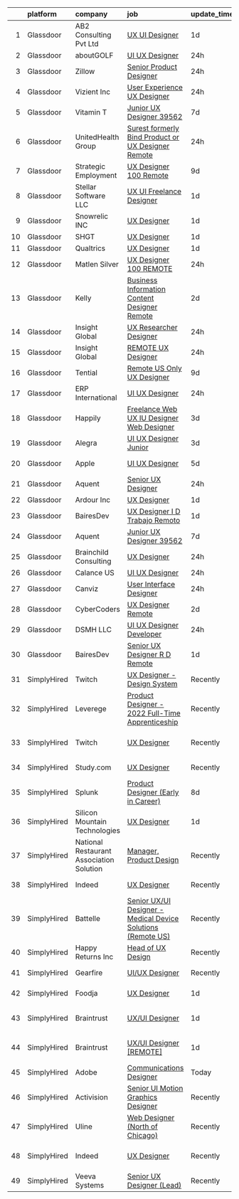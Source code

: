

|    | platform    | company                                  | job                                                                                                                                                                                                                                                                                                                                                                                                                                                                                                                                                                                                                                                                                                                                                                                                                                                                                                                                                                                                                                                                                                                                                                                                                                                                                                                                                                                                                                                                                                                                                                                                  | update_time   | location                   |
|---:|:------------|:-----------------------------------------|:-----------------------------------------------------------------------------------------------------------------------------------------------------------------------------------------------------------------------------------------------------------------------------------------------------------------------------------------------------------------------------------------------------------------------------------------------------------------------------------------------------------------------------------------------------------------------------------------------------------------------------------------------------------------------------------------------------------------------------------------------------------------------------------------------------------------------------------------------------------------------------------------------------------------------------------------------------------------------------------------------------------------------------------------------------------------------------------------------------------------------------------------------------------------------------------------------------------------------------------------------------------------------------------------------------------------------------------------------------------------------------------------------------------------------------------------------------------------------------------------------------------------------------------------------------------------------------------------------------|:--------------|:---------------------------|
|  1 | Glassdoor   | AB2 Consulting Pvt Ltd                   | [UX UI Designer](https://www.glassdoor.com/partner/jobListing.htm?pos=126&ao=1136043&s=58&guid=0000018369331921ba2219e774bd288e&src=GD_JOB_AD&t=SR&vt=w&ea=1&cs=1_80ca52fc&cb=1663917300397&jobListingId=1008153458399&jrtk=3-0-1gdkj66ajj47r801-1gdkj66b4jcbm800-12eb7601e2edcdb0-)                                                                                                                                                                                                                                                                                                                                                                                                                                                                                                                                                                                                                                                                                                                                                                                                                                                                                                                                                                                                                                                                                                                                                                                                                                                                                                                 | 1d            | Remote                     |
|  2 | Glassdoor   | aboutGOLF                                | [UI   UX Designer](https://www.glassdoor.com/partner/jobListing.htm?pos=125&ao=1136043&s=58&guid=0000018369331921ba2219e774bd288e&src=GD_JOB_AD&t=SR&vt=w&cs=1_4469d1d7&cb=1663917300397&jobListingId=1008156749033&jrtk=3-0-1gdkj66ajj47r801-1gdkj66b4jcbm800-d0595045b7bceff7-)                                                                                                                                                                                                                                                                                                                                                                                                                                                                                                                                                                                                                                                                                                                                                                                                                                                                                                                                                                                                                                                                                                                                                                                                                                                                                                                    | 24h           | Remote                     |
|  3 | Glassdoor   | Zillow                                   | [Senior Product Designer](https://www.glassdoor.com/partner/jobListing.htm?pos=103&ao=1110586&s=58&guid=0000018369331921ba2219e774bd288e&src=GD_JOB_AD&t=SR&vt=w&cs=1_0bf41880&cb=1663917300394&jobListingId=1008156227023&cpc=CBEBA1A9D941894A&jrtk=3-0-1gdkj66ajj47r801-1gdkj66b4jcbm800-c94d67072967c9b4--6NYlbfkN0ANMurRYyPEXg08u6OamUd1Mvhk-zhFSGYIZgoJR86UvQ_x0FKK8TrZZD49G3rLjS-tjOd6xKKLyKS9NoeJex5njCyytidwz41-dQD_Vp22TAwtgMLTaIC4vgipjVMZ092ad3gCK2TTFYwdN9Ed0VUYXSKhXNMtyS3Iu1fi54C-du-x7DLUDrErymfX_5KJYtKgO9DQBVe6StUA8d5dP9wQf_9pJJjFUOg2rgsW2UTh6kSPWMh1S_9UiS1mHTJNTt2oTRXvBADbAKpEY_QQ7tBd4hrQStHgMKH76EVFiLC8i7r4IBjeMXo-ulsZ874D5kP2nA86hby5ngut7wk2itHC2f_YeWW8S7BrKJpuC0cusoEkijZlROPyZKxL8d7shpbfU8DqN3kflcLCAMj0o3ACMM7phK9p0y7Xd9EOV19sNm13HIYxVzs6IOIXZvtOB7a8nqMwaERiogHQUgb4iLPfTHbfExO6-frMTbPfwsNhE1xRy5iZ23SoZn09MJrIKaXKFwcHejWnxfzJ8kVIHz_8Lx4h2aq1UaxWzwDfI6kkQKq0vUSOaDu-HkNRcAJgnti36cI8Z5NRv1fvAbbMJlwPK5J9km4Hmy-IjWhJxRxPr8JC8PJH-nKqqWQ2f4TrYQaho2NU22AFAEuDoMx5zt0YB-_ENzxA8ow6IA-RDCAp6DL5LJxSHm1PFxhVoEPJ2UqQNMWgKBIwGUrDR18b7x7W0GIm1P44YLfJfz03PW-CzCyp2vlATTFRfgluFTZB1usk7gMqL7X8s8m4tHKIfAjSpcIosqpMC66cHVrPjXHu7040F7m_vv43alhHsFYnM3Qi0hsav7HfNY-VE8BWtAFemAWvK_Q0qqIM5fvwo-fz3xlHBtQnyAHkzvCqXDtA7fa2dLOIjhSrGVweTrhdI_E4)                                                                                                                                                                                                                                                                                                                        | 24h           | Remote                     |
|  4 | Glassdoor   | Vizient  Inc                             | [User Experience  UX  Designer](https://www.glassdoor.com/partner/jobListing.htm?pos=102&ao=1110586&s=58&guid=0000018369331921ba2219e774bd288e&src=GD_JOB_AD&t=SR&vt=w&cs=1_7f25409e&cb=1663917300393&jobListingId=1008156939279&cpc=C4A69CCDBB3B9599&jrtk=3-0-1gdkj66ajj47r801-1gdkj66b4jcbm800-b34cb009545494dd--6NYlbfkN0CE6h5qDhqqZU9zXYA9EIA8zO15Weobg6hxnf6fsUw41eo-9y09i_r0x60y2QKaRkVuhP9eUlfNP15dA8sti_nAL26YN3UHPzHnnG94dhCYk308VOx11HMKzh0ZK7NTVKGa8ohlgUdg_KEZnQK1PZiyZ7K3cq_QP5ZmgqwBiq_ajPqFOyz7G5SVqogt-VWSA1XTYXvRI7CqbSaZ-OMRmvi1-3VJdx70yzVEBILkZ71gP1KHoMA5EMYeckbe6iSafv-9S7kc9kVQ_wPuK6To6hMyyMcHgIStyexsXytM-oRmdWfiD-LfPPvH0rKj5P43cCqr692fpmjq0Kr5Rja1eYXplSl9-C9IMpBUH7bUA46Av7X_emYxnbT56S0kaDxpQAjmP8tVEAiYFvv071dYZ5YON-g7VWIDzYowqL4XqCAHjk8u3ABUgkST9bmDlBYxPBAVUQ3aRf5Kk3FAsYB3H3n8aJOK2BFLsPh9eLLlWj6j-clWEpSC6EeMMzM-sUQ8XzPThM1_tWlg8aP0vLsjB5CxyvVi3GuIX5PuOjXf5ih_wyirnRlRH9JC)                                                                                                                                                                                                                                                                                                                                                                                                                                                                                                                                                                                                                                                                                  | 24h           | Remote                     |
|  5 | Glassdoor   | Vitamin T                                | [Junior UX Designer   39562](https://www.glassdoor.com/partner/jobListing.htm?pos=120&ao=1110586&s=58&guid=0000018369331921ba2219e774bd288e&src=GD_JOB_AD&t=SR&vt=w&cs=1_a958a294&cb=1663917300396&jobListingId=1008143792957&cpc=F41FEAB56D215062&jrtk=3-0-1gdkj66ajj47r801-1gdkj66b4jcbm800-d40b49f18d499396--6NYlbfkN0DMrcEu7yrtATojKJA7cEzGQ3FdRGWLh0CZQInL4ECGI6k5tN82kdM0OKoro5eXmjqVcNjgB5epRYiURk8pU6ef5Cj0Vc6yfacMP8uR_qZ7WfPM-xoczbb-TGFDmK4GNG4OgJgk8QyDU28Ocn4pJKUo952bAkP-kkYll87KWmI9HnDmyAZdCRmW2t8RgT2A1Ol8BH8EJDgXl7nLOgfHvs-gih0TM_1Yvg-InBYF4BJR_CTyjf0WVRiBKHtrazDLvvmn_J3n-jLR7QWP4Iz5wQOwNo43xD12LwPXWBZXETUyqFDfYf9k8WdjQ3zBpIUjRTG4-x_cuv2QO8pki7aav0Pa5jbq97MGd5VVSe1fey-SD3lI-RJeS4g_f4BESxuYEGqlbMWk-vod201Y2eus40KurP79l4E4yLUNheaCYf2CbSRjekOjrVEDILYmduiWnoczjTKUIak_2cnQfIzLvBpRlGPQ9xeijWjlxLF_FY_KAQ%3D%3D)                                                                                                                                                                                                                                                                                                                                                                                                                                                                                                                                                                                                                                                                                                                                                         | 7d            | Remote                     |
|  6 | Glassdoor   | UnitedHealth Group                       | [Surest   formerly Bind   Product or UX Designer   Remote](https://www.glassdoor.com/partner/jobListing.htm?pos=108&ao=1110586&s=58&guid=0000018369331921ba2219e774bd288e&src=GD_JOB_AD&t=SR&vt=w&cs=1_21e33053&cb=1663917300395&jobListingId=1008155976851&cpc=1160948BCBA38B5B&jrtk=3-0-1gdkj66ajj47r801-1gdkj66b4jcbm800-7b3ca98997216d35--6NYlbfkN0C8O9VKdOj_1Zh75e9_CvYhSsWVxS1Pvi5WUWhsf4w7FOycHcR50Ta-CQORLM6vDVeyBiH0kahZThocPAyRWtVjlYJoef3zcpyEc8IGPfXNliQjCrYygTc_W_Zu06keY0YfzfIk-6TORmkSDp9Tejgwaqf8sn9fY5syjA6XMX5pFkTYj47ka-Ad6mjxnU9_eG8lUZWcJR1V1WcfP14bF0PMem9DX1a0eg0c6jLHjF0PWAmUXh43lnuo9o1xNQvvLnldM3EAEJxnNNzTihRp6_LB5dhMgGj4ykaIOhywOSNO9hKLGBoFFTLl6qZ8HXBQkuPia67IHac4x0aI5yeXywGI6YnBI1qFRreM24yNn4Wu3jYUKwF39PT2lQh0G8wcOEwPXrTLmmNH0Svm4dS5Q55J5Ijm1Msm7_jEzOu7rc-STDqg950BoewdV6ahT6AJSjw%3D)                                                                                                                                                                                                                                                                                                                                                                                                                                                                                                                                                                                                                                                                                                                                                                         | 24h           | New York, NY               |
|  7 | Glassdoor   | Strategic Employment                     | [UX Designer   100  Remote](https://www.glassdoor.com/partner/jobListing.htm?pos=110&ao=1110586&s=58&guid=0000018369331921ba2219e774bd288e&src=GD_JOB_AD&t=SR&vt=w&ea=1&cs=1_23718caf&cb=1663917300396&jobListingId=1008137766632&cpc=F4EED0218A761C36&jrtk=3-0-1gdkj66ajj47r801-1gdkj66b4jcbm800-d2518091f77dc495--6NYlbfkN0CLSf-jfoHigW1cBjtGRtm6_23EvXrANN9AHlQMkGJBi-HdtNOOcaQbCOUJzBwClh9UtAwD2k8FEfSwNqy_Upyq70Evp5tSKG0UP9ez9tZ_oUxr7we2plhRvRFHYgaqhJLAvqyFhIKWYZuM1uIY8rDtnTWSzLxSJgjgjHK6BNEhnuocKvqDADkSHusUbCcqlGQa79F0aWP7emj4MZAnwR_kVZ9h_EtA_GUdMQOLUMurYxVu5eKAfdTG4pX4g14Um7eeNw-A1i8z9zR9u0DgsA3So3vyRYGF4cYuo6HWdQRJLY5eMW-eZIBw0bSN2L-ruHv2IXl1z6LHaaBj4aKDOAgfWOdEt-XuRzlduMBSErrNC-vG2Q8VX0LuyvIc8D2zSg63RBcjJg1bMXwQd1XqsEnTBdg-8y1v4tjdUMPRpf9v-8gVoCm9ceWlCO1ToY1h-Ll8Xjkl6n7cRojCKCj04tn0Pnu-dM0LyAKADTURvXjy_ZKej8OwfZIXWCVJMzywojrquUklxWgm7LX5WqWX8x_1ul9JxXvNe2IF6FeZlHtCBQOj2dSBMXogMkvKVwd5PBkvOTzqzRt8RA%3D%3D)                                                                                                                                                                                                                                                                                                                                                                                                                                                                                                                                                                                                                                                     | 9d            | Remote                     |
|  8 | Glassdoor   | Stellar Software  LLC                    | [UX UI Freelance Designer](https://www.glassdoor.com/partner/jobListing.htm?pos=117&ao=1136043&s=58&guid=0000018369331921ba2219e774bd288e&src=GD_JOB_AD&t=SR&vt=w&ea=1&cs=1_8a8d0c77&cb=1663917300396&jobListingId=1008153816308&jrtk=3-0-1gdkj66ajj47r801-1gdkj66b4jcbm800-5c97b58db50d63fb-)                                                                                                                                                                                                                                                                                                                                                                                                                                                                                                                                                                                                                                                                                                                                                                                                                                                                                                                                                                                                                                                                                                                                                                                                                                                                                                       | 1d            | Remote                     |
|  9 | Glassdoor   | Snowrelic INC                            | [UX Designer](https://www.glassdoor.com/partner/jobListing.htm?pos=123&ao=1136043&s=58&guid=0000018369331921ba2219e774bd288e&src=GD_JOB_AD&t=SR&vt=w&ea=1&cs=1_3d5e9c24&cb=1663917300397&jobListingId=1008153883605&jrtk=3-0-1gdkj66ajj47r801-1gdkj66b4jcbm800-a899f73d1e1a3442-)                                                                                                                                                                                                                                                                                                                                                                                                                                                                                                                                                                                                                                                                                                                                                                                                                                                                                                                                                                                                                                                                                                                                                                                                                                                                                                                    | 1d            | Remote                     |
| 10 | Glassdoor   | SHGT                                     | [UX Designer](https://www.glassdoor.com/partner/jobListing.htm?pos=122&ao=1136043&s=58&guid=0000018369331921ba2219e774bd288e&src=GD_JOB_AD&t=SR&vt=w&ea=1&cs=1_d588c9c9&cb=1663917300397&jobListingId=1008154156079&jrtk=3-0-1gdkj66ajj47r801-1gdkj66b4jcbm800-64eeaa902dd1110a-)                                                                                                                                                                                                                                                                                                                                                                                                                                                                                                                                                                                                                                                                                                                                                                                                                                                                                                                                                                                                                                                                                                                                                                                                                                                                                                                    | 1d            | Remote                     |
| 11 | Glassdoor   | Qualtrics                                | [UX Designer](https://www.glassdoor.com/partner/jobListing.htm?pos=129&ao=1136043&s=58&guid=0000018369331921ba2219e774bd288e&src=GD_JOB_AD&t=SR&vt=w&cs=1_94422c71&cb=1663917300397&jobListingId=1008154638370&jrtk=3-0-1gdkj66ajj47r801-1gdkj66b4jcbm800-8cfed37a1446e5e1-)                                                                                                                                                                                                                                                                                                                                                                                                                                                                                                                                                                                                                                                                                                                                                                                                                                                                                                                                                                                                                                                                                                                                                                                                                                                                                                                         | 1d            | Provo, UT                  |
| 12 | Glassdoor   | Matlen Silver                            | [UX Designer  100  REMOTE ](https://www.glassdoor.com/partner/jobListing.htm?pos=116&ao=1110586&s=58&guid=0000018369331921ba2219e774bd288e&src=GD_JOB_AD&t=SR&vt=w&ea=1&cs=1_96bcc7ad&cb=1663917300396&jobListingId=1008157161249&cpc=F41FEAB56D215062&jrtk=3-0-1gdkj66ajj47r801-1gdkj66b4jcbm800-82b171dfe6f368c6--6NYlbfkN0ADTliTSg4K3aDxe8vkHVVj5ml6bx8ND6Ab8oliGx3AtQak9O875La2bFZ7Jqdg5u2Xh1ikT03pcuEnF82x6T6YONLZGGNBWEjZBe-U4gTeYdVOkSKX3Rcye77vhZPYTUD3Xkh8jdGRhkUY0WS_Es3xBahTFU0W9byx_1nEji0LDNu9TlDZt_278fWGOqg8zTxveVzm7qeVlJ0nKxzJ6UgqUIXD0QbCxySAyncN5y3FqAfVE3xId0XemeImgS66fsNaoW4eVSLTmfhhEzQLxjSDvEuz1wRriV_HvAT2WVzBkyKFYVR6l4r76t3L3R09sl8ZVHyXl3PT6bNslfueYq8TZwaKeZHJwj9nnPa5sdPhkyFbAKS3TAF7DELbejkN6ZzFR8RBpelwIBju1AmS6qSslGsZnrC4sowIqU7a8e7CgNgUkevqJ6m8ATeZFSBLZ8ijRTy1vry3IvL7j42prdzuOaR9sLo6dxz1nsQhjR_DMA%3D%3D)                                                                                                                                                                                                                                                                                                                                                                                                                                                                                                                                                                                                                                                                                                                                                     | 24h           | Raleigh, NC                |
| 13 | Glassdoor   | Kelly                                    | [Business Information Content Designer  Remote ](https://www.glassdoor.com/partner/jobListing.htm?pos=112&ao=1110586&s=58&guid=0000018369331921ba2219e774bd288e&src=GD_JOB_AD&t=SR&vt=w&cs=1_ab62c298&cb=1663917300396&jobListingId=1008150336638&cpc=3DB599BF2F4828F0&jrtk=3-0-1gdkj66ajj47r801-1gdkj66b4jcbm800-b40e31676a4fe46b--6NYlbfkN0D6qFSVCaa8tXn-rJ3OcXif2lPyFmwsE2iZBGE4YLg1gx__EZLpAlEsnLQxHxM66JlNM1WKENRwKqZHXzh5i2EOi61Qd0RqTVByVZkpxwStFfDzHe-A_WXvxn0SR0sUdRdqN6Kdc_k_1gylGWfzPI-UxGNCijDvZRRVI97Eslz8rcDR0UBydlPofCEM3HbRHVyrxSHvnYCftnCIEaYaznWC1Rby7Dsa0HEJoTGOJ7ITVVFB_nsqYPBpTK_PEG-bmb630DNwrSWIm4x2-NkUkRnYqgyt7NurwGS5jJkceYBEZ2szbA7s8Wcd0V3VrPTQo1wQLM40d5aC7RZ9RbQaamIQlNImCHVS_KeWBFlnvADnnJPIo_mHwFMw10Zp61yGqoWgALzV3T9Il3ZEIDIGs2dsGfROnSxv8LsZ-DYc2_3LQNtN0c7z8nIQI7KMx3vfgplobNdSNeIV92QxGWx8F3-Jp2_Sbb8Ia1_JMHfmURyiuPtQNXrWBgn1-oDgAElNFbuqesqs1Z8FsH2JM7STZaPs1isby0505msLyTgBuDC4NiNIePWiCWedVOu8qKHVNlssmdgDW9iHsL2QW_L_vgDzstcMNd8n9p53fHkV392Uvco-eSktfSpkqNZZ3Cy5fK3xCU8QTEF8HPqvKxer16Pv-QjCZQQvsyAGGjZi9cOF0OWoov9Ge32ZsreUkjBRxh4VY2K_OuUfG05EWEdTkxWVknygOc2fZrijuwHiceLM_d9KG28tzNqxVc7LhSCQ3ljUZXdN0V-6M4APKYndWs6ht0DtbRZVhWqJ3M2G4TijzsJ6s99RWYwvJ-eJ0mnnCLZnn49uFeDHZ9z1ZJJ683Y79gYS4yDJyhEB4oV913iTYVEPSf5TlxnfIhDbXTDFQJONMEGe8GDEn9KFRjAA3eusl8Ad6-7g5OIG_A1SbaTA-bFBt4xB-VShPtSSzKp0Tu-fGMS2xQ6-yIl0Y1ihm_N24TVshGEQJ-4QyRoTCBdzzswf9_Vmgui7Yg8gJR3qIvHSmG7xe_wZo_63aTZHiamdmMAbtdsvoJ1mBM0gthX1Ic-QqjpKGKcXoY7yCWVuPRqqwO9joPXr6EbSAnhpiJB-SbSnPz9aJyqblSHmJqkCzgyJf1pyJLC5oDkjnFjUZa_HS4Nlds1ccJwipYUIRTAoqWXSNqh16BRDYQ8WYIxcI0fG2t0cVtG-) | 2d            | Atlanta, GA                |
| 14 | Glassdoor   | Insight Global                           | [UX Researcher  Designer](https://www.glassdoor.com/partner/jobListing.htm?pos=115&ao=1110586&s=58&guid=0000018369331921ba2219e774bd288e&src=GD_JOB_AD&t=SR&vt=w&cs=1_ca070c59&cb=1663917300396&jobListingId=1008156080323&cpc=654405A9B1E0A9F5&jrtk=3-0-1gdkj66ajj47r801-1gdkj66b4jcbm800-a84c6e812f13e6c0--6NYlbfkN0BKkHZu3wF05EeDimN_p6sYpKCMArvwa95YdH7UpkaBCqc7l59ErwqckuY2mdxreX0Hjh9eRR4oBkXxGiCH13TvAEcZZjog2oNmRGcq_rAmJP-ySNlbauU-4joaecBaDy6pdMI0a8a_ra77lBsw3JaF8CrR6vuQJ7W8rMBwYBXcv_UYXSZoMpQeJ8Gd-rCxau3zQLBxn0_CXxYo4mA8ylLd9AIXUkOo2iNRZPkdNbz9bpQTAbY3AgkJRYccRmvcjSmAqQoSPP0vENRAi4at7tqBHhYEO4HrAd3C6_iLFj8mPLOSSe40WFPOpn_wGUnQWe2GQU8WoG7d3qeoLTxOsV60giG7_qR0o48cM5-gcSoYhL32ZqFVgtMTP7yAs4y-Z27rYiU0QESNer3NhPmrsGAu8IJdsWPJuEW5namP28GLHt5tHH-1lrt110jQ9PI1xO5VtbRxZYpNqiOHYD8_24pIXkyLFfF2UA4rcT5Ywa5QTofnByqEy_9K)                                                                                                                                                                                                                                                                                                                                                                                                                                                                                                                                                                                                                                                                                                                                                        | 24h           | Jacksonville, FL           |
| 15 | Glassdoor   | Insight Global                           | [REMOTE UX Designer](https://www.glassdoor.com/partner/jobListing.htm?pos=109&ao=1110586&s=58&guid=0000018369331921ba2219e774bd288e&src=GD_JOB_AD&t=SR&vt=w&cs=1_62eebdbf&cb=1663917300396&jobListingId=1008157144864&cpc=654405A9B1E0A9F5&jrtk=3-0-1gdkj66ajj47r801-1gdkj66b4jcbm800-e5080ac9411db9af--6NYlbfkN0BKkHZu3wF05EeDimN_p6sYpKCMArvwa95YdH7UpkaBCqc7l59Erwqcixt931O1fe94lGwq-t5OIjptgOL-R2GrKJUkOLF82iaCFw0yIa2IY1caAKxeq3KE21sOOrYipf8BEy0TofgjWOTilzimnE0jmZXuI_NzjUo_jE_n10ZqPNZa-vQRwqeeeNGIVRUflfljHNdxbClaNZa9Iw8LdVggK6cZ7_MuYzjJu7Fo-uED2VsEJssnc7T_NgFrNm29G-xHC_a6PQtOvXbjxz4dNu-a_pw60sS15V-rm_EPrTebk_uVqvHUWMQ0K72ADsWTFpqHFD-1hZYtkl_jbd-lj3JrESw-fUdGfLj9POHqSxA6fKZV7tvKuB_xuMuZ7rVuSUf9eMw1JWM-_oQ21JD6vJHKfWnO0UlP8pKzqtWho_JzHHO3yzm1h0_u9NRwZVla3rFYSAep4Sz23nTtAR7k8tIdySqrr4OYhktfxjyBB1uvaRXcpsOabqGM)                                                                                                                                                                                                                                                                                                                                                                                                                                                                                                                                                                                                                                                                                                                                                             | 24h           | Hartford, CT               |
| 16 | Glassdoor   | Tential                                  | [Remote  US Only  UX Designer](https://www.glassdoor.com/partner/jobListing.htm?pos=118&ao=1110586&s=58&guid=0000018369331921ba2219e774bd288e&src=GD_JOB_AD&t=SR&vt=w&ea=1&cs=1_269108fe&cb=1663917300397&jobListingId=1008136768681&cpc=AC285F3A3ECA6BB0&jrtk=3-0-1gdkj66ajj47r801-1gdkj66b4jcbm800-42e4b26472316ca5--6NYlbfkN0D_VUMocHtM7-M2l7xhQCiQST1RW5dQjS02UsWe7tYaNAZWZWTzZ6bpJTAOxr1kLZr3xpXayfLm4yei9LuY9o9VpOxD5-TI9ih1PFX9RuCyBgsaXBjuBaoEGRkvWtyx0p0KaxSUMjMhkeY4uIw0Ppbki8B2tEQ527hgWe6nWlGvq0HlKZmQ59BzWZzAStSGL-btrD0mFe1GTjVTvt8-qhsdbTNSRiV4gQHyyIh-k6Ig7u3skarbGSyeMebW4NRboVOjJzb0jN_XgcSv4bpFjeczDpUo4TIFc9xj7QF48FEqKqbRFyyGc97ZlhNdBaHVBAiAPEYEs5m5P5ubrWX46fK5QwIm6ng3qsSDafq3mM2pKh-NPADAThhlx1aVO-W0-EoAgmLy9UM4tDLZMU8C_FLFqcMn46Gpsgi6b5VHAc9tGcOVXUq9eNPoY26BBF2d6ZlU4R64dhlnXixkHlzboba4y5Vn1ppRqedoExqm3srnl8lshjMawjg049F63MLRVDalftTJPhe5jAcC6uW8Qb6b)                                                                                                                                                                                                                                                                                                                                                                                                                                                                                                                                                                                                                                                                                                              | 9d            | Remote                     |
| 17 | Glassdoor   | ERP International                        | [UI UX Designer](https://www.glassdoor.com/partner/jobListing.htm?pos=104&ao=1110586&s=58&guid=0000018369331921ba2219e774bd288e&src=GD_JOB_AD&t=SR&vt=w&cs=1_2b27caea&cb=1663917300394&jobListingId=1008156637390&cpc=C5F9C09AE97B3D2F&jrtk=3-0-1gdkj66ajj47r801-1gdkj66b4jcbm800-33dd7240dfeb75ab--6NYlbfkN0DG4ntHtB_rMsnfhgmnSvK2brktLme1L4SiDeJjQ-izrVOLqRJ5-yjE7k3D6lhaa8-SRSEQY9g-ZVyivXU1ZCQe2SjfcTkPkuD_4f56oCUOt1l29XPTuLztoiJ78jMQv1EFKryjDKwvUt5el-lGKKEA4mllF_82pZzRLxDFMWoeKdn4ceGExMc-m52vv5mzocW48mxQTl17l1s4gW0I7KRf0asNPaRuDUPujna8Mg6T-5FJXi2JbY54z2LJkfKQzcMgSYeIGB113Y7JhKciYFCSzr_iZ9O14fCMx8jHeiKiqoXz7tMkfHPmdIly4ydtLmjFzZMWaIhRW_NkICyH0om3c1OEJMI4RwahSv5t3sh9vszTZRWjsTDbkCCcMOJkft_re4no7fihU1TfFL17JGlSt3z56FdE3q_oO6elGUly2iGu-Y5HdG_CW4E-66JnqpW69bfLHK4AeUJVUm_NwSadNUNH7SF9aK3oQv8GiZDieLM1dY_2_6NIB8s7Iq0dyAVv77ajOSfoQkXZHSmOciwfnYvhCCr-1LIIKKd3H3y2M2_PPzYOT0He0rCJ_86h_MeooPuea9NTJyp7hRwgb5rff9ipLj8nF336CGhgpU0zkiMrDNzXsgoteWSdYvEMpEJjqaTJ8lw7awB7Xu-_ihS5a8xTWCUMX37Y_QPen2KEnc__ouN3OEOvKKJYFyxa2jeRixWgW3lH9NwbTeuWn1lfPh4UtGKVV81gH0Sg4zsu7Jln9rOUOc8ju36Wq2jkOevsd2-EUj8Bn7iqQJvvPDYN1y9XRUJo1kFFbFmjqivBNpxVg1JY67LuRSo2Ledz2f9XatxLawLUikOxSoGuKrtX2jZidYhzZBXIH4Pzn2eXmIbeW2WZF5geyRPbx7_9hTBA3_8M4qF62Mg9Mlbm0MACZDPqCcrp0DiTI4NYMNwLmgRmYLAiwMBx15b1C1obkLQ5fFIO8ULLISt2oERD6YhaQSFfz97i6QFjXPh94v_1-q_j-kRO057j)                                                                                                                                                                                                                                 | 24h           | Remote                     |
| 18 | Glassdoor   | Happily                                  | [Freelance Web UX IU Designer  Web Designer ](https://www.glassdoor.com/partner/jobListing.htm?pos=130&ao=1136043&s=58&guid=0000018369331921ba2219e774bd288e&src=GD_JOB_AD&t=SR&vt=w&ea=1&cs=1_0cb80b92&cb=1663917300397&jobListingId=1008148857685&jrtk=3-0-1gdkj66ajj47r801-1gdkj66b4jcbm800-2b3db2286f6dbc82-)                                                                                                                                                                                                                                                                                                                                                                                                                                                                                                                                                                                                                                                                                                                                                                                                                                                                                                                                                                                                                                                                                                                                                                                                                                                                                    | 3d            | Remote                     |
| 19 | Glassdoor   | Alegra                                   | [UI UX Designer Junior](https://www.glassdoor.com/partner/jobListing.htm?pos=124&ao=1136043&s=58&guid=0000018369331921ba2219e774bd288e&src=GD_JOB_AD&t=SR&vt=w&ea=1&cs=1_86266641&cb=1663917300397&jobListingId=1008149723873&jrtk=3-0-1gdkj66ajj47r801-1gdkj66b4jcbm800-78528d52a11542e8-)                                                                                                                                                                                                                                                                                                                                                                                                                                                                                                                                                                                                                                                                                                                                                                                                                                                                                                                                                                                                                                                                                                                                                                                                                                                                                                          | 3d            | Remote                     |
| 20 | Glassdoor   | Apple                                    | [UI   UX Designer](https://www.glassdoor.com/partner/jobListing.htm?pos=111&ao=1110586&s=58&guid=0000018369331921ba2219e774bd288e&src=GD_JOB_AD&t=SR&vt=w&cs=1_4fd778a2&cb=1663917300396&jobListingId=1008146232570&cpc=2CAED5C921A5F994&jrtk=3-0-1gdkj66ajj47r801-1gdkj66b4jcbm800-10d876441d9dbc59--6NYlbfkN0BvKrLyj5gPmtZO9T8euul8TCxuuKNOtzRJOomxnwSEodTz2Bc-sPZl5OJ9R4TJsNdP1LrRDE0KT8JEjveg7rgr2XaFdWdHk3lIFAJ3qXp8x5UW7eSBwDM-TFrC0_xx-L4h4jIwPYhd4pmUXRU2P9eVwrXTp1SwOBEBCd69L-RUDlXvj-cmxbcpIHCZvlYe97rhLKUn9Wm82qK4P-BkCvnGpLLfS6N9rVEBxS5aT2pdHBkKXD6vkAqFVJudbEQ7QdymkctKrUEuKRLcY13_yjsy_JAQSi3a2_OQWtgY-IWqRfkOvPE1BUIG0OdVOWW36p77luribnqunUwfh-Y_1V5kz6YDFrIdtSFgDsUeWFiDAmmua1lHF8oZbse2sVTJiKXHaG_dnGt6t42095td1yRXP54eupKmhNToYyM8lluKilRwh8txeZX6xqrRWyMJgbuawzBU46zUB30Ouoi9xppgQepswLsfbcm0gDuf7AQ69cwlfuxs2mC2SmuJ05oTnOfJeC5tNzTPo8whPV8TXMGQFLisvFiLS-l2bRkjBWbl65Q849LCISa7-zSBSuIFZaORWOr-dYYEz5DylM4Bl9H0_Y2-e9KLfyOwZOfctEyxPxAqVHuloGQ1SLAr4VoAeQr8YuA6YtSQuA-oF3kh-stMQzEyI25vI8VrZi0BZtHuE0SVu4eKcNQ81AUqpVlIeHQs-hDHnfaFD1i61Gi3OHGI4IJSstCFDHyoU-wSoJ9ny7BF0Vy5ZHin1Vm3Y5wZ5azAgWlInv7hOoZ4wV9Aj5VjYWx0c4vhJiXtowXIQKfeTcCkjzh6LxYG5F5rqkahs1OP8rFKYyYY0Qsn-pA0hqufC2oaq3SmvsrrOzB5k7EtoaSDZIPN-IXc8I7ZYVQ4bllDLueG0AaxxIy5ucWF_Idk317Nlk-Wh-TsDxgmnjLSD6RP7U5S9mwgdmlWvMU4udk%3D)                                                                                                                                                                                                                                                                                 | 5d            | Culver City, CA            |
| 21 | Glassdoor   | Aquent                                   | [Senior UX Designer](https://www.glassdoor.com/partner/jobListing.htm?pos=121&ao=1110586&s=58&guid=0000018369331921ba2219e774bd288e&src=GD_JOB_AD&t=SR&vt=w&cs=1_ea120eae&cb=1663917300397&jobListingId=1008157164751&cpc=3BA4CE39D5B5DEF5&jrtk=3-0-1gdkj66ajj47r801-1gdkj66b4jcbm800-b78064d0e9f60953--6NYlbfkN0DMrcEu7yrtATojKJA7cEzGQ3FdRGWLh0CZQInL4ECGI9gD0Wolx9R2EDT7B77c2cTd71nsFwcUMGSam5Pv_CcqHXZ5zlEe_tNoJrbTH9--01zyundUEdKeNoiR-Spxp56HCVOXYw5NyL9Qv9ZHHiqm42ZskG_5RwwIFDyp4KogL9hrcfXPEBzLzm3zOc0ZNlHXrIqSdELofRKkCt_NFoDDHR3CWLRmNagP_FmsUxWYLskOL8v85wAZEe9R2eJ4Au1vwT157KVuNnqZo93fd-l2M224_3gcLgGqJP83KZevc8DOb7dkOR-vLZmHqO9zo-zMievvA6AeuO80mOx1fePprTH5N8WIxLb0X93KgllXMR1wZestIsKCZbNna5J1Xt-INPGZ62w15WPoxXXFzRV_zoLwRkDSpnj7W9jin-1ndAuo_8f4T9PT016qAXIuiL6wXt8TU2EZMT0en9-k5jccnc_BY8_If4s%3D)                                                                                                                                                                                                                                                                                                                                                                                                                                                                                                                                                                                                                                                                                                                                                                               | 24h           | Remote                     |
| 22 | Glassdoor   | Ardour Inc                               | [UX Designer](https://www.glassdoor.com/partner/jobListing.htm?pos=127&ao=1136043&s=58&guid=0000018369331921ba2219e774bd288e&src=GD_JOB_AD&t=SR&vt=w&ea=1&cs=1_b0c8456c&cb=1663917300397&jobListingId=1008153822230&jrtk=3-0-1gdkj66ajj47r801-1gdkj66b4jcbm800-70ce618b7e4fe132-)                                                                                                                                                                                                                                                                                                                                                                                                                                                                                                                                                                                                                                                                                                                                                                                                                                                                                                                                                                                                                                                                                                                                                                                                                                                                                                                    | 1d            | Remote                     |
| 23 | Glassdoor   | BairesDev                                | [UX Designer   I D   Trabajo Remoto](https://www.glassdoor.com/partner/jobListing.htm?pos=105&ao=1110586&s=58&guid=0000018369331921ba2219e774bd288e&src=GD_JOB_AD&t=SR&vt=w&cs=1_e75ff416&cb=1663917300395&jobListingId=1008153487086&cpc=8795CF9063CD573D&jrtk=3-0-1gdkj66ajj47r801-1gdkj66b4jcbm800-7c2fd758b580ac25--6NYlbfkN0BfEGkshao4EhrCCf7LYqKO8VNtf9vkQrewuI3DmTR_-G3zJxSBeo1ORWaJUaUR2cJI3o73wb8YKc5LKN8LXL-jw0hovnjpfgcvANBgl_lGb8T0bI_cUVDnP0Wa5V92N-zT7luLpCE5WYxSyLDf37EibhOh2VLOkh2Xm9LOQCaaYf3ip82zxaVdRoOXBkwjPKnHx9Z7Y_hKr-yYiw4A9vBiwER-1i84IsGiK3P-I9Gv4fLhMpJtIOw0ur0wxjvzVlpgKpFwaVgsrDI6Je91DnGAFGcZ-WQatooM3LO-cU4IHFB4fmjLsz-ZU1v7v_Zo6g9gmDp_I5ZE_el-WdCbObWugdsBtOa3esuVg--pMLTa8IwJ-hdnpU4fDADtp9WHatkj3t0DRn0cQ7CYBOqZypWV2AJW-LAv4_t6-ahs8ViY4KR9uyxdwWGZOe5IVflnj4BijGdtHksvQTzAFomIVZDmAKDq4Lik-kEg05HDPH-fAejrVM4dg-BC9GVdB0PuKl4LQCuRtvPRFwtQcjS-iVUOBwakaIgZMoiCFaHEfzPrZz7ScgpgFiuWKS14pWtGi2DDj78_yTlJBhncczy0wHmD)                                                                                                                                                                                                                                                                                                                                                                                                                                                                                                                                                                                                                                             | 1d            | Colon, PA                  |
| 24 | Glassdoor   | Aquent                                   | [Junior UX Designer   39562](https://www.glassdoor.com/partner/jobListing.htm?pos=119&ao=1110586&s=58&guid=0000018369331921ba2219e774bd288e&src=GD_JOB_AD&t=SR&vt=w&cs=1_04e3b580&cb=1663917300396&jobListingId=1008143268343&cpc=3BA4CE39D5B5DEF5&jrtk=3-0-1gdkj66ajj47r801-1gdkj66b4jcbm800-60d6663289edea4d--6NYlbfkN0DMrcEu7yrtATojKJA7cEzGQ3FdRGWLh0CZQInL4ECGI9gD0Wolx9R2EDT7B77c2cQMRQOZ1xQi8gwATJaMeFYXO-vAbsfBUomsQt7k-RDmrDJoQ113Qu_uPDp7nmZmS5hzAkgk13Cp27GhZwqqilOnjEifrkJUyaTiM-8FdwIlMpI3-NM3m97-gwfqV4K69qwO2pIj10kjM4bbmb8jb-PknPHQLt2X0wWFjZhTrW0FkjaapBDl50mvqta-jc8Wyz16jzOpJmmvobWC1Y9nQOQTNAxELQWk297SifUHuBM3dV_m4-YXq46xpsC4-RKh0b8yfICgob2IoIne4t4fh6SLrmc7oVBQJLfdk-e_p7p4D_198D1MqPnnQfAxodjxCL8J269G_-GUx8ppzr8Pkx4OXeGppS-8045WaXKzOwN0vo3bg28tT4xDca79nR8EYkNzIDnWopns_LEDARV0TLgDzql-z_s1UY0%3D)                                                                                                                                                                                                                                                                                                                                                                                                                                                                                                                                                                                                                                                                                                                                                                       | 7d            | Remote                     |
| 25 | Glassdoor   | Brainchild Consulting                    | [UX Designer](https://www.glassdoor.com/partner/jobListing.htm?pos=101&ao=1110586&s=58&guid=0000018369331921ba2219e774bd288e&src=GD_JOB_AD&t=SR&vt=w&ea=1&cs=1_f9e83cd4&cb=1663917300393&jobListingId=1008156943592&cpc=82B3195DA92CAF92&jrtk=3-0-1gdkj66ajj47r801-1gdkj66b4jcbm800-23deacca41b0a23b--6NYlbfkN0D9WVocQD-f8P-sRQJR0mIRdPBm-JIjcAtSaW-3CoZAqiNFq7J7zSiiXOxwEU9hFnO1Pc7Z8_8_22d8z3ec9FLGflKID9U1JUVYimy-4UaXEldPx4JIyRusuf9M9AmevRMwI-jAXvQoR319mj1IpE1JlsHlQ4dG5-TA5YONDqe4alY6CgOcUX-wbdsN-3tB4FATKe78lgIbt6Yfk1lQNv1kzwjuD54F4a5DdYStZJnvoxtdgbHRvcat6Qi3nIwY-qOLYA23j84yIfYtT9Y8-0Sk_oO1OzfJoqxCvoDIwHRFPR7yp584ORol-ipWi3jkoBr9dxSU-iFGL2l1OTjU_UVkhpz1QuDi-J1dlVHsyve-mss_K0E22nzusUog_6ve8rKAUIPs58p2YKFPuT_VUlbAUicAF6e6vHScfntmLV8lsdluy_Th4k5vIaWFDcgyrkE2x8mLM4UUaH5p_W4gj_ueRQpgYVUiibaftAC2YWiu87xUeoenbukPGvRosYwm7UUfa--29RGynw%3D%3D)                                                                                                                                                                                                                                                                                                                                                                                                                                                                                                                                                                                                                                                                                                                                   | 24h           | Remote                     |
| 26 | Glassdoor   | Calance US                               | [UI UX Designer](https://www.glassdoor.com/partner/jobListing.htm?pos=113&ao=1110586&s=58&guid=0000018369331921ba2219e774bd288e&src=GD_JOB_AD&t=SR&vt=w&cs=1_0d1aef4d&cb=1663917300396&jobListingId=1008156664184&cpc=FB7E4A1762AE5BEC&jrtk=3-0-1gdkj66ajj47r801-1gdkj66b4jcbm800-e4020c8f5d7c7a58--6NYlbfkN0CUxI4io42tSS62xnL00SrXi2yJmCzdJxEKcpG7rurhb5FjF5g-iXmZHOG2GxIzhKZPW0bxE74_fLA_UY_3x3hGW1MIdWeC6mgfTE0wbtwSSplZp7E_5RkUtlHmEejiVwqibz8AMbP0sMJuw6NojPuh_eCj_ob9K1uhk8cssiwOCLyGcXEYlPZ6csDfJ1LO68qOG32lhNUB8lS9nI9oWU7Xvi7c2njinWKaZSRwqoreIWxIQehW5VpLfcR-ktcENko7oBBlksn4VmWkhT4AXa_cRDzmcBG4H5_KGtRyth2yF0SMOts7i7U0GbnXKILECLupgpf2md_O4TxBceArAwpbbLDULwu7M7pC5RzbDnJgrB2Ejn3y4hJXbXQySf7HSj8LNVoJ2roFfDP0g0H040_kq_zdo1hJW5873QxlHnofDl3hWzksfZmX4AS-WnmsDoHuMhvspehWBBuNWDE4dHfNWmSDbyQ6j5wrZMQwaCavPPeTOAZ5oATasx20UDBHNCujDgbYOrw9-ndhIp3VjCEjL9G1OgbkNvBVELXqumHnabnxyGwW1985ZDqtZTPsaVKkmt53WBgPFYnyZxB4VG_WODCG1vug3BpTEwsLVeNfhg%3D%3D)                                                                                                                                                                                                                                                                                                                                                                                                                                                                                                                                                                                                                                     | 24h           | Hartford, CT               |
| 27 | Glassdoor   | Canviz                                   | [User Interface Designer](https://www.glassdoor.com/partner/jobListing.htm?pos=106&ao=1110586&s=58&guid=0000018369331921ba2219e774bd288e&src=GD_JOB_AD&t=SR&vt=w&ea=1&cs=1_2caac596&cb=1663917300395&jobListingId=1008156531493&cpc=47CFDC01B3F81FAC&jrtk=3-0-1gdkj66ajj47r801-1gdkj66b4jcbm800-e3d87cbb2114de86--6NYlbfkN0DX7ti5SU9yT3J6w632BGO7shSuqcoMAB-r1rtnlJAMBSScCSDe78er_gZzmOYcJuZ6VlrD61do1h8BelTQAhPGiPBL_XHDa1qsdgV-Wu770iI7DpZuP0joPJx_a6i9ko-yT13_09GOCfitFtYQ90aklM2vDU5RT5arQYr_lHNJgxvAJ9wIUKHnHRMA_n2a16d9PDT-_R0jID0m4U5J5_-mJkh_Z3ze7GGzfAW5N1hMyych_LODLfhyC4TjJwY4MEdEgVmM6S-VETrNRrscxIJ9qlbVgzbLa5i_COUV-r5FsV_CGAKN6J4M-57ptO4Cic5EY_fUfchay9HFG0icMifi_8dO3F30D8J5Yj51Qcp4O7MZ6bWMc6ff7KYo7m6N3m7iwqm1FCFD06crwCsIbPddA0Bo_jKbSjLWn2M23htZULJKDQVDoG3Cjj1A8n56FXCahY6fMvFFHFNx3zxbxP-uy3MiOjAx4btC--lawkMul_8QSbwevDUjLYZAKgZsyTDFfoa_3Eu3EQ%3D%3D)                                                                                                                                                                                                                                                                                                                                                                                                                                                                                                                                                                                                                                                                                                                       | 24h           | Remote                     |
| 28 | Glassdoor   | CyberCoders                              | [UX Designer  Remote ](https://www.glassdoor.com/partner/jobListing.htm?pos=114&ao=1110586&s=58&guid=0000018369331921ba2219e774bd288e&src=GD_JOB_AD&t=SR&vt=w&ea=1&cs=1_ad9fb4a5&cb=1663917300396&jobListingId=1008152462962&cpc=6FC5BA77C9A4CD78&jrtk=3-0-1gdkj66ajj47r801-1gdkj66b4jcbm800-265ce87938e405e4--6NYlbfkN0CpFJQzrgRR8WqXWK1qKKEqALWJw739KlKqr2H-MSI4eoBlI4EFrmor2FYZMP3muM3oVLaOs4f3sOsn0dUaSW-nXWynAIVtwQkx4_o_4PATSUFu1q_8By6fEvYzf7WBXW9qjKUGcgdr9X9hq9o-keXiFAZrFUVy8RWrjGK6B9M5js6go9Lcok-EifW-R1REvLefdG0V_Kpo8tPtiyhuTjjTEvR9DeD0ikL1xIPLeE_iX6JACkTrKXhsFmTZHHZAxxHXaYaUIyI3fUTxdgBbDKupkzQRJ0SOkQxh4A0RK8fCRjmPHzgzHOkAWGtNU1w3U42Na4SEoJ1rM3ORtdIn-emrC3KMrFiPKZkPmsoye5QrXJcWY3ahQGlgG4KI6P8zNG2YWhE4S_dNGJjdXT9VSmsORFbUgo5hoQqgnJp8otCNCMeCCb0joOXr849ISYcOrR7iJplFwbK9yxJOXlwCm2T7E87LdL29eZTwSlGVr5Y0PfF8OdBdzzG3qo2zVZEm03GhlsjOI0Ag-WM6pfeWrnaVwo24m1MFdHiDbkCIBZSAGVLw6-uiFMkOwFmBMnEjvKNS8IvZV_DVP1G_Wztu2TMzF0ABbx10IGOEPtBVe2SWiBxomHPj0epR9IfwxR3ex3xe2HvK615x-a2w9AoMgiNkkyQoWUqsCSuXTEBvxrLYzyezBI7IhOQoqxzG97b0BI3JRHF1QzvGlUXqxUGxCwb7obIXCxJ8pnRidPFR_vd2Ky3mss1KVsVtHDnax1jNeOUh4tz9yUb9dalOFyvrUwTmt6tMcsh7zx4NybxBALEDjBW-hs2jXzuKagQcbD4BhEJJcU2L8Qxu438K1Ic2n06YzX4IFHLuwGM-czcAutz3sz8GlmJ3kAcNC-UM-sYbVRm0YiFly7a0HWalN4LAaQ4bO2p592TbHizbdkHHcIE9wYCDlURpMz0fuQvBErOcJMkrg6YmLy3LhZwq5i62LdUdJ2LeFU3TcKNYFxkJ_md1nu8r10-Pmo23l6SKX3Tm6UDZR0PIzknMlsUR9d2aC37m)                                                                                                                                                                                      | 2d            | Columbia, SC               |
| 29 | Glassdoor   | DSMH LLC                                 | [UI UX Designer Developer](https://www.glassdoor.com/partner/jobListing.htm?pos=128&ao=1136043&s=58&guid=0000018369331921ba2219e774bd288e&src=GD_JOB_AD&t=SR&vt=w&ea=1&cs=1_2daa4833&cb=1663917300397&jobListingId=1008156641714&jrtk=3-0-1gdkj66ajj47r801-1gdkj66b4jcbm800-d8c6e93b803bdc7f-)                                                                                                                                                                                                                                                                                                                                                                                                                                                                                                                                                                                                                                                                                                                                                                                                                                                                                                                                                                                                                                                                                                                                                                                                                                                                                                       | 24h           | Nashville, TN              |
| 30 | Glassdoor   | BairesDev                                | [Senior UX Designer   R D   Remote](https://www.glassdoor.com/partner/jobListing.htm?pos=107&ao=1110586&s=58&guid=0000018369331921ba2219e774bd288e&src=GD_JOB_AD&t=SR&vt=w&cs=1_48312538&cb=1663917300395&jobListingId=1008153490234&cpc=2CAED5C921A5F994&jrtk=3-0-1gdkj66ajj47r801-1gdkj66b4jcbm800-736fded662f3bd26--6NYlbfkN0BfEGkshao4EhrCCf7LYqKO8VNtf9vkQrewuI3DmTR_-G3zJxSBeo1ORWaJUaUR2cJI3o73wb8YKeJBv-loCr3a_WB9HQ9dBJsGQtSWoZnOyBvFDAdWh6Afw8EEy_IQOJy0prauqTkud8Fk1Hx_f_Nn6BBHXjGUI4yk7pBQaBA-Ww_eCK0fFJqJzgQ02iwO8rMd2jW4AZl3XWIKtP1z-3Naw7J32VHg1pb-Ij0YiR65sOD0PvoK-pu4eUfgJ3G7AydbgKeZgCee56Hxv969yzLSYGTjgN7euehqNAv4e0HHbH7gnYu2ZVwniJkK_EmdChGpH-m9D38AaFE_co3M33U8dh1zn2BZ-PDXkYMcWHJqVhvk3gUx5LpBmdwHWgQ8iu6M4rF2ng0ucZPH3lrKpTGT6DsjehqtzCn4c5hOl-O21pQQR_8L6VLw1-0FKp_xxEQCsLkp992HZ5o96-2xtLWrOOuiGEbXykWk05yq7RZkh_BytRfbRtZtZXsYrVXvf4uG0qWkKYcdwnoDfY6Eb80mAGogqUVhLQAXk5vliVJT6EcVGbqtOverLTaWfOgr1_xLVAa-pH1En6p325_A9os1)                                                                                                                                                                                                                                                                                                                                                                                                                                                                                                                                                                                                                                              | 1d            | Colon, PA                  |
| 31 | SimplyHired | Twitch                                   | [UX Designer - Design System](https://www.simplyhired.com/job/s3nvw9yLD8nh8qTCX9jNzcRNgphUIUXmU_aoGxtr31pp5n0KxHC4JQ?q=ux+designer)                                                                                                                                                                                                                                                                                                                                                                                                                                                                                                                                                                                                                                                                                                                                                                                                                                                                                                                                                                                                                                                                                                                                                                                                                                                                                                                                                                                                                                                                  | Recently      | Seattle, WA                |
| 32 | SimplyHired | Leverege                                 | [Product Designer - 2022 Full-Time Apprenticeship](https://www.simplyhired.com/job/f2PnrkNkoKjnF_c7MsOM41LbDj7RDHIKkfuGC1pKOOPB0dNQ0HmV5w?q=ux+designer)                                                                                                                                                                                                                                                                                                                                                                                                                                                                                                                                                                                                                                                                                                                                                                                                                                                                                                                                                                                                                                                                                                                                                                                                                                                                                                                                                                                                                                             | Recently      | Remote                     |
| 33 | SimplyHired | Twitch                                   | [UX Designer](https://www.simplyhired.com/job/EDo_Qvr7vFIdWM6egrHL50-2QdTdA4HmO_WRL0tGp1BAcwz7azruXQ?q=ux+designer)                                                                                                                                                                                                                                                                                                                                                                                                                                                                                                                                                                                                                                                                                                                                                                                                                                                                                                                                                                                                                                                                                                                                                                                                                                                                                                                                                                                                                                                                                  | Recently      | San Francisco, CA          |
| 34 | SimplyHired | Study.com                                | [UX Designer](https://www.simplyhired.com/job/ECa27YIBbSV6-FjNu5s4_yV_W53NTO2-1MBGel36Cm24scmb8JYdbA?q=ux+designer)                                                                                                                                                                                                                                                                                                                                                                                                                                                                                                                                                                                                                                                                                                                                                                                                                                                                                                                                                                                                                                                                                                                                                                                                                                                                                                                                                                                                                                                                                  | Recently      | Mountain View, CA          |
| 35 | SimplyHired | Splunk                                   | [Product Designer (Early in Career)](https://www.simplyhired.com/job/ePEUCToZKJlMUBD0XzeQsLxjE4dUAnFL0t-XzhMuG_Qt13ahW6JtFg?q=ux+designer)                                                                                                                                                                                                                                                                                                                                                                                                                                                                                                                                                                                                                                                                                                                                                                                                                                                                                                                                                                                                                                                                                                                                                                                                                                                                                                                                                                                                                                                           | 8d            | San Jose, CA +1 location   |
| 36 | SimplyHired | Silicon Mountain Technologies            | [UX Designer](https://www.simplyhired.com/job/_cC2NC92K1oYk0zRni1B00b9zn9vrGu8ilNZEO7dPLkEGzQ0znJ1sg?q=ux+designer)                                                                                                                                                                                                                                                                                                                                                                                                                                                                                                                                                                                                                                                                                                                                                                                                                                                                                                                                                                                                                                                                                                                                                                                                                                                                                                                                                                                                                                                                                  | 1d            | Lompoc, CA +1 location     |
| 37 | SimplyHired | National Restaurant Association Solution | [Manager, Product Design](https://www.simplyhired.com/job/AkQGbfndJRRWRxzbpLJvwuS6O0L0CZjiQLuNN-OIS8p-oqxhVfQYOA?q=ux+designer)                                                                                                                                                                                                                                                                                                                                                                                                                                                                                                                                                                                                                                                                                                                                                                                                                                                                                                                                                                                                                                                                                                                                                                                                                                                                                                                                                                                                                                                                      | Recently      | Chicago, IL                |
| 38 | SimplyHired | Indeed                                   | [UX Designer](https://www.simplyhired.com/job/URziMhrNTaKa1PLKfIfrhF-GuRmaj4gn2FhVHZfhBU3tWsV0R0J4dw?q=ux+designer)                                                                                                                                                                                                                                                                                                                                                                                                                                                                                                                                                                                                                                                                                                                                                                                                                                                                                                                                                                                                                                                                                                                                                                                                                                                                                                                                                                                                                                                                                  | Recently      | United States              |
| 39 | SimplyHired | Battelle                                 | [Senior UX/UI Designer - Medical Device Solutions (Remote US)](https://www.simplyhired.com/job/6BVqH7iBsSK5vomQZonaGuHlIzqlhBKgxKd9wCH9Ok5xVYSW8MXSVA?q=ux+designer)                                                                                                                                                                                                                                                                                                                                                                                                                                                                                                                                                                                                                                                                                                                                                                                                                                                                                                                                                                                                                                                                                                                                                                                                                                                                                                                                                                                                                                 | Recently      | Columbus, OH               |
| 40 | SimplyHired | Happy Returns Inc                        | [Head of UX Design](https://www.simplyhired.com/job/eOuXi403Ah_XkIndcqbcOHfbj-9upRnCBZFyp_sLA8pUZCNIFBKfkQ?q=ux+designer)                                                                                                                                                                                                                                                                                                                                                                                                                                                                                                                                                                                                                                                                                                                                                                                                                                                                                                                                                                                                                                                                                                                                                                                                                                                                                                                                                                                                                                                                            | Recently      | Los Angeles, CA            |
| 41 | SimplyHired | Gearfire                                 | [UI/UX Designer](https://www.simplyhired.com/job/JgLVf7Q3-1t8juUeycgYXfLBzsuMcB3ZYzmfyEqYtdGkwTFIwu3j9g?q=ux+designer)                                                                                                                                                                                                                                                                                                                                                                                                                                                                                                                                                                                                                                                                                                                                                                                                                                                                                                                                                                                                                                                                                                                                                                                                                                                                                                                                                                                                                                                                               | Recently      | Scottsdale, AZ             |
| 42 | SimplyHired | Foodja                                   | [UX Designer](https://www.simplyhired.com/job/T34bABmy4lrPPzlCMa-a0yeVTAEy-1Hard0IdzKbOv6HrzEutUwCMA?q=ux+designer)                                                                                                                                                                                                                                                                                                                                                                                                                                                                                                                                                                                                                                                                                                                                                                                                                                                                                                                                                                                                                                                                                                                                                                                                                                                                                                                                                                                                                                                                                  | 1d            | Costa Mesa, CA             |
| 43 | SimplyHired | Braintrust                               | [UX/UI Designer](https://www.simplyhired.com/job/LTCU1TdyPwPAcvuyRxpLvDk-ecMXjVBxJfkcPxR1rsEOVgKCbJoNCw?q=ux+designer)                                                                                                                                                                                                                                                                                                                                                                                                                                                                                                                                                                                                                                                                                                                                                                                                                                                                                                                                                                                                                                                                                                                                                                                                                                                                                                                                                                                                                                                                               | 1d            | San Francisco, CA          |
| 44 | SimplyHired | Braintrust                               | [UX/UI Designer [REMOTE]](https://www.simplyhired.com/job/Yp6kPDe1q5pVD_uZu2I2vgDoJVYaUK2rz28fBuGSJkC7Lh2DmTLBSQ?q=ux+designer)                                                                                                                                                                                                                                                                                                                                                                                                                                                                                                                                                                                                                                                                                                                                                                                                                                                                                                                                                                                                                                                                                                                                                                                                                                                                                                                                                                                                                                                                      | 1d            | San Francisco, CA          |
| 45 | SimplyHired | Adobe                                    | [Communications Designer](https://www.simplyhired.com/job/9MEg9j72URf5chbhqvA-qMWrWMYszBuMW53x67iu2mlAmI0j7kVHRQ?q=ux+designer)                                                                                                                                                                                                                                                                                                                                                                                                                                                                                                                                                                                                                                                                                                                                                                                                                                                                                                                                                                                                                                                                                                                                                                                                                                                                                                                                                                                                                                                                      | Today         | San Jose, CA               |
| 46 | SimplyHired | Activision                               | [Senior UI Motion Graphics Designer](https://www.simplyhired.com/job/RI3NxY4lrZeAKUHnYT7dSKZkRsmUaw3IkBtOdcPjcpsox_rXvv63gA?q=ux+designer)                                                                                                                                                                                                                                                                                                                                                                                                                                                                                                                                                                                                                                                                                                                                                                                                                                                                                                                                                                                                                                                                                                                                                                                                                                                                                                                                                                                                                                                           | Recently      | Austin, TX                 |
| 47 | SimplyHired | Uline                                    | [Web Designer (North of Chicago)](https://www.simplyhired.com/job/R7nnTqvsbmA4vbD-Y5wWE_kvbR_E8JahJe36WFvxALSsjU3nTzxarA?q=ux+designer)                                                                                                                                                                                                                                                                                                                                                                                                                                                                                                                                                                                                                                                                                                                                                                                                                                                                                                                                                                                                                                                                                                                                                                                                                                                                                                                                                                                                                                                              | Recently      | Chicago, IL                |
| 48 | SimplyHired | Indeed                                   | [UX Designer](https://www.simplyhired.com/job/URziMhrNTaKa1PLKfIfrhF-GuRmaj4gn2FhVHZfhBU3tWsV0R0J4dw?q=ux+designer)                                                                                                                                                                                                                                                                                                                                                                                                                                                                                                                                                                                                                                                                                                                                                                                                                                                                                                                                                                                                                                                                                                                                                                                                                                                                                                                                                                                                                                                                                  | Recently      | United States +2 locations |
| 49 | SimplyHired | Veeva Systems                            | [Senior UX Designer (Lead)](https://www.simplyhired.com/job/zotqg0LNyggwCvIVEN0GQD5X9uMwPE4Ruxm9_8sypuf_l-NU82U_IQ?q=ux+designer)                                                                                                                                                                                                                                                                                                                                                                                                                                                                                                                                                                                                                                                                                                                                                                                                                                                                                                                                                                                                                                                                                                                                                                                                                                                                                                                                                                                                                                                                    | Recently      | Boston, MA                 |